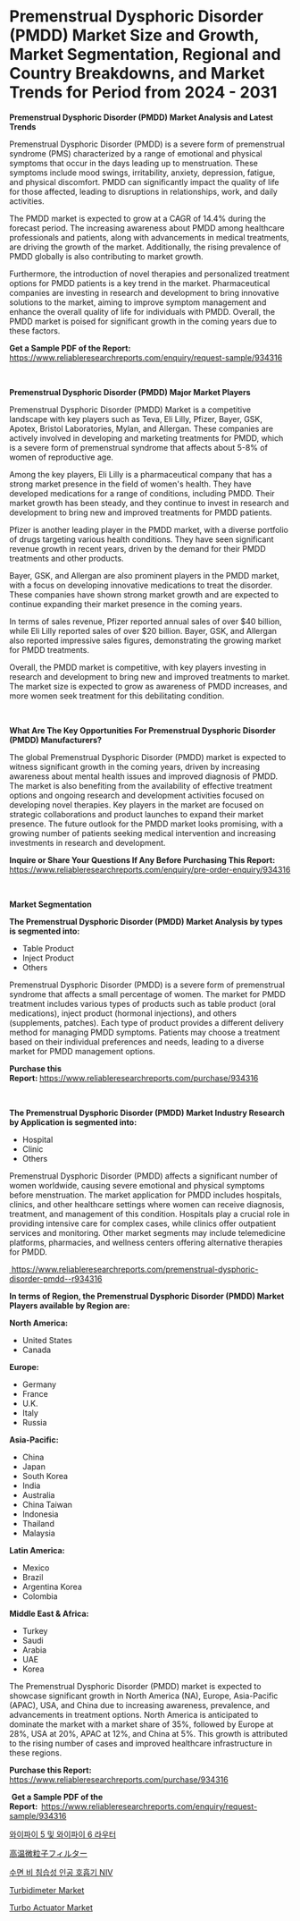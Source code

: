 <p><h1>Premenstrual Dysphoric Disorder (PMDD) Market Size and Growth, Market Segmentation, Regional and Country Breakdowns, and Market Trends for Period from 2024 -  2031</h1></p><p><strong>Premenstrual Dysphoric Disorder (PMDD) Market Analysis and Latest Trends</strong></p>
<p><p>Premenstrual Dysphoric Disorder (PMDD) is a severe form of premenstrual syndrome (PMS) characterized by a range of emotional and physical symptoms that occur in the days leading up to menstruation. These symptoms include mood swings, irritability, anxiety, depression, fatigue, and physical discomfort. PMDD can significantly impact the quality of life for those affected, leading to disruptions in relationships, work, and daily activities.</p><p>The PMDD market is expected to grow at a CAGR of 14.4% during the forecast period. The increasing awareness about PMDD among healthcare professionals and patients, along with advancements in medical treatments, are driving the growth of the market. Additionally, the rising prevalence of PMDD globally is also contributing to market growth.</p><p>Furthermore, the introduction of novel therapies and personalized treatment options for PMDD patients is a key trend in the market. Pharmaceutical companies are investing in research and development to bring innovative solutions to the market, aiming to improve symptom management and enhance the overall quality of life for individuals with PMDD. Overall, the PMDD market is poised for significant growth in the coming years due to these factors.</p></p>
<p><strong>Get a Sample PDF of the Report:&nbsp;</strong> <a href="https://www.reliableresearchreports.com/enquiry/request-sample/934316">https://www.reliableresearchreports.com/enquiry/request-sample/934316</a></p>
<p>&nbsp;</p>
<p><strong>Premenstrual Dysphoric Disorder (PMDD) Major Market Players</strong></p>
<p><p>Premenstrual Dysphoric Disorder (PMDD) Market is a competitive landscape with key players such as Teva, Eli Lilly, Pfizer, Bayer, GSK, Apotex, Bristol Laboratories, Mylan, and Allergan. These companies are actively involved in developing and marketing treatments for PMDD, which is a severe form of premenstrual syndrome that affects about 5-8% of women of reproductive age.</p><p>Among the key players, Eli Lilly is a pharmaceutical company that has a strong market presence in the field of women's health. They have developed medications for a range of conditions, including PMDD. Their market growth has been steady, and they continue to invest in research and development to bring new and improved treatments for PMDD patients.</p><p>Pfizer is another leading player in the PMDD market, with a diverse portfolio of drugs targeting various health conditions. They have seen significant revenue growth in recent years, driven by the demand for their PMDD treatments and other products.</p><p>Bayer, GSK, and Allergan are also prominent players in the PMDD market, with a focus on developing innovative medications to treat the disorder. These companies have shown strong market growth and are expected to continue expanding their market presence in the coming years.</p><p>In terms of sales revenue, Pfizer reported annual sales of over $40 billion, while Eli Lilly reported sales of over $20 billion. Bayer, GSK, and Allergan also reported impressive sales figures, demonstrating the growing market for PMDD treatments.</p><p>Overall, the PMDD market is competitive, with key players investing in research and development to bring new and improved treatments to market. The market size is expected to grow as awareness of PMDD increases, and more women seek treatment for this debilitating condition.</p></p>
<p>&nbsp;</p>
<p><strong>What Are The Key Opportunities For Premenstrual Dysphoric Disorder (PMDD) Manufacturers?</strong></p>
<p><p>The global Premenstrual Dysphoric Disorder (PMDD) market is expected to witness significant growth in the coming years, driven by increasing awareness about mental health issues and improved diagnosis of PMDD. The market is also benefiting from the availability of effective treatment options and ongoing research and development activities focused on developing novel therapies. Key players in the market are focused on strategic collaborations and product launches to expand their market presence. The future outlook for the PMDD market looks promising, with a growing number of patients seeking medical intervention and increasing investments in research and development.</p></p>
<p><strong>Inquire or Share Your Questions If Any Before Purchasing This Report:</strong> <a href="https://www.reliableresearchreports.com/enquiry/pre-order-enquiry/934316">https://www.reliableresearchreports.com/enquiry/pre-order-enquiry/934316</a></p>
<p>&nbsp;</p>
<p><strong>Market Segmentation</strong></p>
<p><strong>The Premenstrual Dysphoric Disorder (PMDD) Market Analysis by types is segmented into:</strong></p>
<p><ul><li>Table Product</li><li>Inject Product</li><li>Others</li></ul></p>
<p><p>Premenstrual Dysphoric Disorder (PMDD) is a severe form of premenstrual syndrome that affects a small percentage of women. The market for PMDD treatment includes various types of products such as table product (oral medications), inject product (hormonal injections), and others (supplements, patches). Each type of product provides a different delivery method for managing PMDD symptoms. Patients may choose a treatment based on their individual preferences and needs, leading to a diverse market for PMDD management options.</p></p>
<p><strong>Purchase this Report:&nbsp;</strong><a href="https://www.reliableresearchreports.com/purchase/934316">https://www.reliableresearchreports.com/purchase/934316</a></p>
<p>&nbsp;</p>
<p><strong>The Premenstrual Dysphoric Disorder (PMDD) Market Industry Research by Application is segmented into:</strong></p>
<p><ul><li>Hospital</li><li>Clinic</li><li>Others</li></ul></p>
<p><p>Premenstrual Dysphoric Disorder (PMDD) affects a significant number of women worldwide, causing severe emotional and physical symptoms before menstruation. The market application for PMDD includes hospitals, clinics, and other healthcare settings where women can receive diagnosis, treatment, and management of this condition. Hospitals play a crucial role in providing intensive care for complex cases, while clinics offer outpatient services and monitoring. Other market segments may include telemedicine platforms, pharmacies, and wellness centers offering alternative therapies for PMDD.</p></p>
<p><a href="https://www.reliableresearchreports.com/premenstrual-dysphoric-disorder-pmdd--r934316">&nbsp;https://www.reliableresearchreports.com/premenstrual-dysphoric-disorder-pmdd--r934316</a></p>
<p><strong>In terms of Region, the Premenstrual Dysphoric Disorder (PMDD) Market Players available by Region are:</strong></p>
<p>
    <p> <strong> North America: </strong>
        <ul>
            <li>United States</li>
            <li>Canada</li>
        </ul>
        </p> 
    <p> <strong> Europe: </strong>
        <ul>
            <li>Germany</li>
            <li>France</li>
            <li>U.K.</li>
            <li>Italy</li>
            <li>Russia</li>
        </ul>
        </p> 
    <p> <strong> Asia-Pacific: </strong>
        <ul>
            <li>China</li>
            <li>Japan</li>
            <li>South Korea</li>
            <li>India</li>
            <li>Australia</li>
            <li>China Taiwan</li>
            <li>Indonesia</li>
            <li>Thailand</li>
            <li>Malaysia</li>
        </ul>
        </p> 
    <p> <strong> Latin America: </strong>
        <ul>
            <li>Mexico</li>
            <li>Brazil</li>
            <li>Argentina Korea</li>
            <li>Colombia</li>
        </ul>
        </p> 
    <p> <strong> Middle East & Africa: </strong>
        <ul>
            <li>Turkey</li>
            <li>Saudi</li>
            <li>Arabia</li>
            <li>UAE</li>
            <li>Korea</li>
        </ul>
    </p>
    </p>
<p><p>The Premenstrual Dysphoric Disorder (PMDD) market is expected to showcase significant growth in North America (NA), Europe, Asia-Pacific (APAC), USA, and China due to increasing awareness, prevalence, and advancements in treatment options. North America is anticipated to dominate the market with a market share of 35%, followed by Europe at 28%, USA at 20%, APAC at 12%, and China at 5%. This growth is attributed to the rising number of cases and improved healthcare infrastructure in these regions.</p></p>
<p><strong>Purchase this Report: </strong><a href="https://www.reliableresearchreports.com/purchase/934316">https://www.reliableresearchreports.com/purchase/934316</a></p>
<p>&nbsp;<strong>Get a Sample PDF of the Report:&nbsp;&nbsp;</strong><a href="https://www.reliableresearchreports.com/enquiry/request-sample/934316">https://www.reliableresearchreports.com/enquiry/request-sample/934316</a></p>
<p><strong></strong></p>
<p><p><a href="https://github.com/iansanftyord09878/Market-Research-Report-List-2/blob/main/6567827179524.md">와이파이 5 및 와이파이 6 라우터</a></p><p><a href="https://github.com/Alenaieme/Market-Research-Report-List-1/blob/main/2083154166338.md">高温微粒子フィルター</a></p><p><a href="https://github.com/Skyleitney456456/Market-Research-Report-List-2/blob/main/4195275179523.md">수면 비 침습성 인공 호흡기 NIV</a></p><p><a href="https://github.com/thuyvuongpk111/Market-Research-Report-List-1/blob/main/turbidimeter-market.md">Turbidimeter Market</a></p><p><a href="https://github.com/GroverBarry/Market-Research-Report-List-6/blob/main/turbo-actuator-market.md">Turbo Actuator Market</a></p></p>